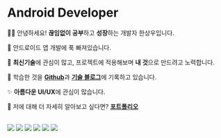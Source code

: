 # Android Developer
🙋‍♂️ 안녕하세요! **끊임없이 공부**하고 **성장**하는 개발자 한상우입니다.


📱 안드로이드 앱 개발에 푹 빠져있습니다.


🚀 **최신기술**에 관심이 많고, 프로젝트에 적용해보며 **내 것**으로 만드려고 노력합니다.


📄 학습한 것을 [**Github**](https://github.com/SangWoo-Han97)과 [**기술 블로그**](https://gogigood.tistory.com/)에 기록하고 있습니다.


✨ **아름다운 UI/UX**에 관심이 많습니다.

🧐 저에 대해 더 자세히 알아보고 싶다면? [**포트폴리오**](https://smiling-titanium-673.notion.site/592a41c317684572aa89317d6b91a9e2)

<br>

<div>
<img src="https://img.shields.io/badge/android-3DDC84?style=for-the-badge&logo=android&logoColor=white"> 
<img src="https://img.shields.io/badge/kotlin-7f52ff?style=for-the-badge&logo=kotlin&logoColor=white"> 
<img src="https://img.shields.io/badge/java-ff7800?style=for-the-badge&logo=java&logoColor=white">
<img src="https://img.shields.io/badge/jetpack compose-4285f4?style=for-the-badge&logo=jetpack-compose&logoColor=white">
<img src="https://img.shields.io/badge/mysql-4479a1?style=for-the-badge&logo=mysql&logoColor=white">
<img src="https://img.shields.io/badge/firebase-ffca28?style=for-the-badge&logo=firebase&logoColor=white">
</div>


<!--
**SangWoo-Han97/SangWoo-Han97** is a ✨ _special_ ✨ repository because its `README.md` (this file) appears on your GitHub profile.

Here are some ideas to get you started:

- 🔭 I’m currently working on ...
- 🌱 I’m currently learning ...
- 👯 I’m looking to collaborate on ...
- 🤔 I’m looking for help with ...
- 💬 Ask me about ...
- 📫 How to reach me: ...
- 😄 Pronouns: ...
- ⚡ Fun fact: ...
-->
